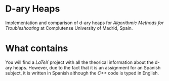 # D-ary Heaps
Implementation and comparison of d-ary heaps for <i>Algorithmic Methods for Troubleshooting</i> at Complutense University of Madrid, Spain.

# What contains
You will find a <i>LaTeX</i> project with all the theorical information about the d-ary heaps. However, due to the fact that it is an assignment for an Spanish subject, it is written in Spanish although the <i>C++</i> code is typed in English.
